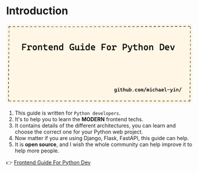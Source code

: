 # Introduction

![](docs/images/head.png)

1. This guide is written for `Python developers`.
1. It's to help you to learn the **MODERN** frontend techs.
1. It contains details of the different architectures, you can learn and choose the correct one for your Python web project.
1. Now matter if you are using Django, Flask, FastAPI, this guide can help.
1. It is **open source**, and I wish the whole community can help improve it to help more people.

👉 [Frontend Guide For Python Dev](https://michael-yin.github.io/frontend-guide-python-dev/)

